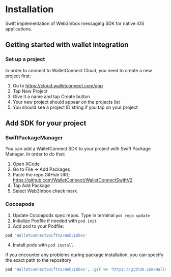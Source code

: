 # Installation

Swift implementation of Web3Inbox messaging SDK for native iOS applications.

## Getting started with wallet integration

### Set up a project

In order to connect to WalletConnect Cloud, you need to create a new project first:

1. Go to https://cloud.walletconnect.com/app
2. Tap New Project
3. Give it a name and tap Create button
4. Your new project should appear on the projects list
5. You should see a project ID string if you tap on your project

## Add SDK for your project

### SwiftPackageManager

You can add a WalletConnect SDK to your project with Swift Package Manager. In order to do that:

1. Open XCode
2. Go to File -> Add Packages
3. Paste the repo GitHub URL: https://github.com/WalletConnect/WalletConnectSwiftV2
4. Tap Add Package
5. Select Web3Inbox check mark

### Cocoapods

1. Update Cocoapods spec repos. Type in terminal `pod repo update`
2. Initialize Podfile if needed with `pod init`
3. Add pod to your Podfile:
```Ruby
pod 'WalletConnectSwiftV2/Web3Inbox'
```
4. Install pods with `pod install`

If you encounter any problems during package installation, you can specify the exact path to the repository
```Ruby
pod 'WalletConnectSwiftV2/Web3Inbox', :git => 'https://github.com/WalletConnect/WalletConnectSwiftV2.git', :tag => '1.5.0'
```
